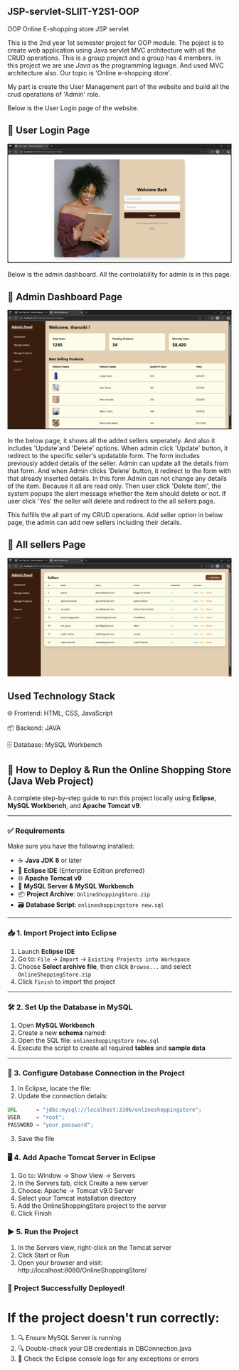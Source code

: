 ## JSP-servlet-SLIIT-Y2S1-OOP

OOP Online E-shopping store JSP servlet

This is the 2nd year 1st semester project for OOP module. The poject is to create web application using Java servlet MVC architecture with all the CRUD operations. This is a group project and a group has 4 members. In this project we are use *Java* as the programming laguage. And used MVC architecture also. Our topic is 'Online e-shopping store'. 

My part is create the User Management part of the website and build all the crud operations of 'Admin' role.

Below is the User Login page of the website.

## 🧾 User Login Page

![User Login](OnlineShoppingStore/src/main/webapp/client/images/signup.png)

Below is the admin dashboard. All the controlability for admin is in this page.

## 🧾 Admin Dashboard Page

![admin dashboard](OnlineShoppingStore/src/main/webapp/admin/images/admindashboard.png)

In the below page, it shows all the added sellers seperately. And also it includes 'Update'and 'Delete' options. When admin click 'Update' button, it redirect to the specific seller's updatable form. The form includes previously added details of the seller. Admin can update all the details from that form. And when Admin clicks 'Delete' button, it redirect to the form with that already inserted details. In this form Admin can not change any details of the item. Because it all are read only. Then user click 'Delete item', the system popups the alert message whether the item should delete or not. If user click 'Yes' the seller will delete and redirect to the all sellers page.

This fulfills the all part of my CRUD operations. Add seller option in below page, the admin can add new sellers including their details.

## 🧾 All sellers Page

![admin dashboard](OnlineShoppingStore/src/main/webapp/admin/images/addUsers.png)

## Used Technology Stack

🌐 Frontend: HTML, CSS, JavaScript

📦 Backend: JAVA

🗄️ Database: MySQL Workbench

## 🚀 How to Deploy & Run the Online Shopping Store (Java Web Project)

A complete step-by-step guide to run this project locally using **Eclipse**, **MySQL Workbench**, and **Apache Tomcat v9**.

---

### ✅ Requirements

Make sure you have the following installed:

- ☕ **Java JDK 8** or later  
- 🧠 **Eclipse IDE** (Enterprise Edition preferred)  
- 🌐 **Apache Tomcat v9**  
- 🐬 **MySQL Server & MySQL Workbench**  
- 📦 **Project Archive**: `OnlineShoppingStore.zip`  
- 🗃️ **Database Script**: `onlineshoppingstore new.sql`

---

### 📥 1. Import Project into Eclipse

1. Launch **Eclipse IDE**  
2. Go to: `File` → `Import` → `Existing Projects into Workspace`  
3. Choose **Select archive file**, then click `Browse...` and select `OnlineShoppingStore.zip`  
4. Click `Finish` to import the project

---

### 🛠️ 2. Set Up the Database in MySQL

1. Open **MySQL Workbench**  
2. Create a new **schema** named:  
3. Open the SQL file: `onlineshoppingstore new.sql`  
4. Execute the script to create all required **tables** and **sample data**

---

### 🔧 3. Configure Database Connection in the Project

1. In Eclipse, locate the file:  
2. Update the connection details:

```java
URL      = "jdbc:mysql://localhost:3306/onlineshoppingstore";
USER     = "root";
PASSWORD = "your_password";

```
3. Save the file

### 🖥️ 4. Add Apache Tomcat Server in Eclipse

1. Go to: Window → Show View → Servers
2. In the Servers tab, click Create a new server
3. Choose: Apache → Tomcat v9.0 Server
4. Select your Tomcat installation directory
5. Add the OnlineShoppingStore project to the server
6. Click Finish

### ▶️ 5. Run the Project

1. In the Servers view, right-click on the Tomcat server
2. Click Start or Run
3. Open your browser and visit: http://localhost:8080/OnlineShoppingStore/

### 🎉 Project Successfully Deployed!

# If the project doesn't run correctly:

1. 🔍 Ensure MySQL Server is running
2. 🔍 Double-check your DB credentials in DBConnection.java
3. 🧾 Check the Eclipse console logs for any exceptions or errors

